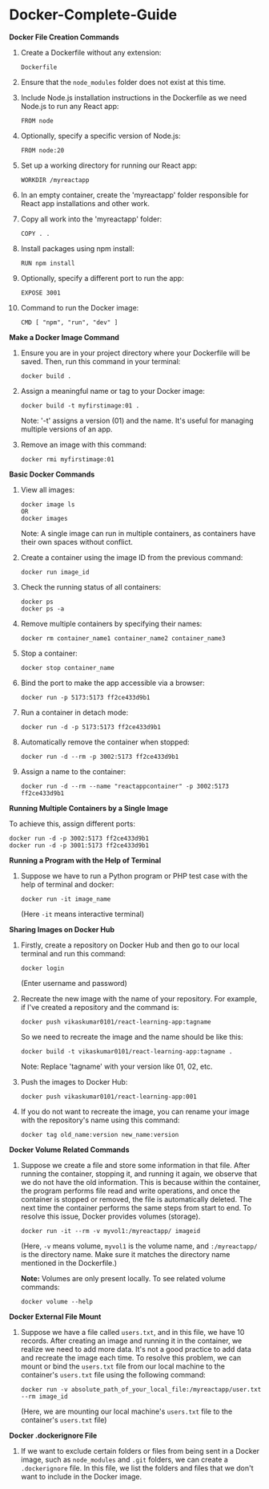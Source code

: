 # Docker-Complete-Guide

**Docker File Creation Commands**

1. Create a Dockerfile without any extension:  
   ```
   Dockerfile
   ```

2. Ensure that the `node_modules` folder does not exist at this time.

3. Include Node.js installation instructions in the Dockerfile as we need Node.js to run any React app:  
   ```
   FROM node
   ```

4. Optionally, specify a specific version of Node.js:  
   ```
   FROM node:20
   ```

5. Set up a working directory for running our React app:  
   ```
   WORKDIR /myreactapp
   ```

6. In an empty container, create the 'myreactapp' folder responsible for React app installations and other work.

7. Copy all work into the 'myreactapp' folder:  
   ```
   COPY . .
   ```

8. Install packages using npm install:  
   ```
   RUN npm install
   ```

9. Optionally, specify a different port to run the app:  
   ```
   EXPOSE 3001
   ```

10. Command to run the Docker image:  
    ```
    CMD [ "npm", "run", "dev" ]
    ```

**Make a Docker Image Command**

1. Ensure you are in your project directory where your Dockerfile will be saved. Then, run this command in your terminal:  
   ```
   docker build .
   ```

2. Assign a meaningful name or tag to your Docker image:  
   ```
   docker build -t myfirstimage:01 .
   ```
   Note: '-t' assigns a version (01) and the name. It's useful for managing multiple versions of an app.

3. Remove an image with this command:  
   ```
   docker rmi myfirstimage:01
   ```

**Basic Docker Commands**

1. View all images:  
   ```
   docker image ls
   OR
   docker images
   ```
   Note: A single image can run in multiple containers, as containers have their own spaces without conflict.

2. Create a container using the image ID from the previous command:  
   ```
   docker run image_id
   ```

3. Check the running status of all containers:  
   ```
   docker ps
   docker ps -a
   ```

4. Remove multiple containers by specifying their names:  
   ```
   docker rm container_name1 container_name2 container_name3
   ```

5. Stop a container:  
   ```
   docker stop container_name
   ```

6. Bind the port to make the app accessible via a browser:  
   ```
   docker run -p 5173:5173 ff2ce433d9b1
   ```

7. Run a container in detach mode:  
   ```
   docker run -d -p 5173:5173 ff2ce433d9b1
   ```

8. Automatically remove the container when stopped:  
   ```
   docker run -d --rm -p 3002:5173 ff2ce433d9b1
   ```

9. Assign a name to the container:  
   ```
   docker run -d --rm --name "reactappcontainer" -p 3002:5173 ff2ce433d9b1
   ```

**Running Multiple Containers by a Single Image**

To achieve this, assign different ports:  
   ```
   docker run -d -p 3002:5173 ff2ce433d9b1
   docker run -d -p 3001:5173 ff2ce433d9b1
   ```
**Running a Program with the Help of Terminal**

1. Suppose we have to run a Python program or PHP test case with the help of terminal and docker:  
   ```
   docker run -it image_name
   ```
   (Here `-it` means interactive terminal)

**Sharing Images on Docker Hub**

1. Firstly, create a repository on Docker Hub and then go to our local terminal and run this command:  
   ```
   docker login
   ```
   (Enter username and password)

2. Recreate the new image with the name of your repository. For example, if I've created a repository and the command is:
   ```
   docker push vikaskumar0101/react-learning-app:tagname
   ```
   So we need to recreate the image and the name should be like this:
   ```
   docker build -t vikaskumar0101/react-learning-app:tagname .
   ```
   Note: Replace 'tagname' with your version like 01, 02, etc.

3. Push the images to Docker Hub:
   ```
   docker push vikaskumar0101/react-learning-app:001
   ```

4. If you do not want to recreate the image, you can rename your image with the repository's name using this command:
   ```
   docker tag old_name:version new_name:version
   ```

**Docker Volume Related Commands**

1. Suppose we create a file and store some information in that file. After running the container, stopping it, and running it again, we observe that we do not have the old information. This is because within the container, the program performs file read and write operations, and once the container is stopped or removed, the file is automatically deleted. The next time the container performs the same steps from start to end. To resolve this issue, Docker provides volumes (storage).
   ```
   docker run -it --rm -v myvol1:/myreactapp/ imageid
   ```
   (Here, `-v` means volume, `myvol1` is the volume name, and `:/myreactapp/` is the directory name. Make sure it matches the directory name mentioned in the Dockerfile.)

   **Note:** Volumes are only present locally. To see related volume commands:
   ```
   docker volume --help
   ```

**Docker External File Mount**

1. Suppose we have a file called `users.txt`, and in this file, we have 10 records. After creating an image and running it in the container, we realize we need to add more data. It's not a good practice to add data and recreate the image each time. To resolve this problem, we can mount or bind the `users.txt` file from our local machine to the container's `users.txt` file using the following command:
   ```
   docker run -v absolute_path_of_your_local_file:/myreactapp/user.txt --rm image_id
   ```
   (Here, we are mounting our local machine's `users.txt` file to the container's `users.txt` file)

**Docker .dockerignore File**

1. If we want to exclude certain folders or files from being sent in a Docker image, such as `node_modules` and `.git` folders, we can create a `.dockerignore` file. In this file, we list the folders and files that we don't want to include in the Docker image.
